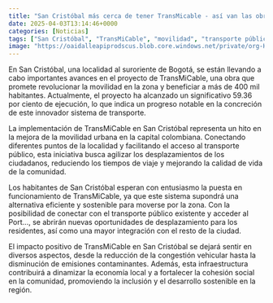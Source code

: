 ```yaml
---
title: "San Cristóbal más cerca de tener TransMicable - así van las obras que buscan beneficiar a más de 400 mil ciudadanos"
date: 2025-04-03T13:14:46+0000
categories: [Noticias]
tags: ["San Cristóbal", "TransMiCable", "movilidad", "transporte público", "urbanismo", "sostenibilidad", "desarrollo sostenible."]
image: "https://oaidalleapiprodscus.blob.core.windows.net/private/org-HKmKxpuNw3Y88lm4EBrIPq0n/user-ZwiCXOggLL8ZNNKE2g7rXFmV/img-PiTCDMvzsT5CTXpsHGefKDR1.png?st=2025-04-03T12%3A14%3A46Z&se=2025-04-03T14%3A14%3A46Z&sp=r&sv=2024-08-04&sr=b&rscd=inline&rsct=image/png&skoid=d505667d-d6c1-4a0a-bac7-5c84a87759f8&sktid=a48cca56-e6da-484e-a814-9c849652bcb3&skt=2025-04-02T21%3A58%3A46Z&ske=2025-04-03T21%3A58%3A46Z&sks=b&skv=2024-08-04&sig=kE4emvFNtBOs9kjmoWCrl5GiZW/Qdr2E/oLwQHx1r90%3D"
---
```


En San Cristóbal, una localidad al suroriente de Bogotá, se están llevando a cabo importantes avances en el proyecto de TransMiCable, una obra que promete revolucionar la movilidad en la zona y beneficiar a más de 400 mil habitantes. Actualmente, el proyecto ha alcanzado un significativo 59.36 por ciento de ejecución, lo que indica un progreso notable en la concreción de este innovador sistema de transporte.

La implementación de TransMiCable en San Cristóbal representa un hito en la mejora de la movilidad urbana en la capital colombiana. Conectando diferentes puntos de la localidad y facilitando el acceso al transporte público, esta iniciativa busca agilizar los desplazamientos de los ciudadanos, reduciendo los tiempos de viaje y mejorando la calidad de vida de la comunidad.

Los habitantes de San Cristóbal esperan con entusiasmo la puesta en funcionamiento de TransMiCable, ya que este sistema supondrá una alternativa eficiente y sostenible para moverse por la zona. Con la posibilidad de conectar con el transporte público existente y acceder al Port..., se abrirán nuevas oportunidades de desplazamiento para los residentes, así como una mayor integración con el resto de la ciudad.

El impacto positivo de TransMiCable en San Cristóbal se dejará sentir en diversos aspectos, desde la reducción de la congestión vehicular hasta la disminución de emisiones contaminantes. Además, esta infraestructura contribuirá a dinamizar la economía local y a fortalecer la cohesión social en la comunidad, promoviendo la inclusión y el desarrollo sostenible en la región.
    